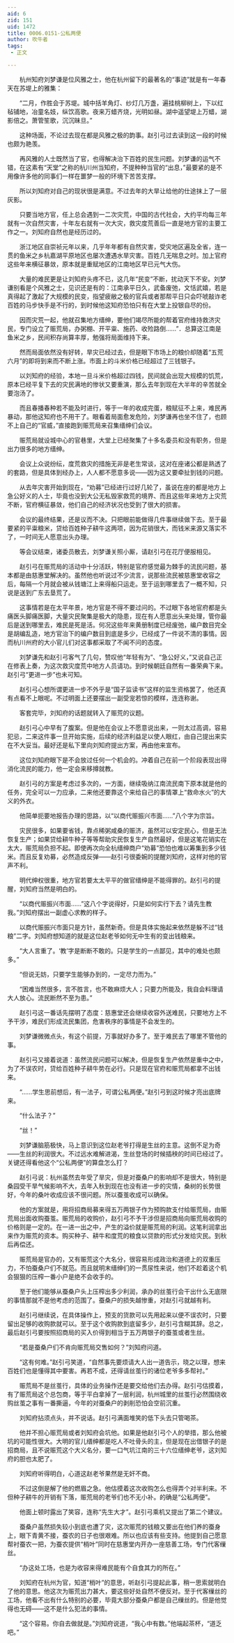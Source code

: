 ```yaml
---
aid: 6
zid: 151
uid: 1472
title: 0006.0151-公私两便
author: 吹牛者
tags: 
 - 正文

---
```




　　杭州知府刘梦谦是位风雅之士，他在杭州留下的最著名的“事迹”就是有一年春天在苏堤上的雅集：

　　“二月，作胜会于苏堤。城中括羊角灯、纱灯几万盏，遍挂桃柳树上，下以红毡铺地，冶童名妓，纵饮高歌。夜来万蜡齐烧，光明如昼。湖中遥望堤上万蜡，湖影倍之。萧管笙歌，沉沉昧旦。”

　　这种场面，不论过去现在都是风雅之极的韵事。赵引弓过去读到这一段的时候也颇为艳羡。

　　再风雅的人士既然当了官，也得解决治下百姓的民生问题。刘梦谦的运气不错，在这素有“天堂”之称的杭川州当知府，不提种种当官的“出息，”最要紧的是不用像许多他的同事们一样在噩梦一般的环境下苦苦支撑。

　　所以刘知府对自己的现状很是满意。不过去年的大旱让给他的仕途抹上了一层灰影。

　　只要当地方官，任上总会遇到一二次灾荒，中国的古代社会，大约平均每三年就有一次自然灾害，十年左右就有一次大灾，救灾度荒善后一直是地方官的主要工作之一。刘知府自然也是经历过的。

　　浙江地区自崇祯元年以来，几乎年年都有自然灾害，受灾地区遍及全省，连一贯的鱼米之乡杭嘉湖平原地区也屡次遭遇水旱灾害。百姓几无喘息之时。加上官府这些年来横征暴敛，原本就是重赋地区的江南地区早已元气大伤。

　　大量的难民更是让刘知府头疼不已，这几年“民变”不断，扰动天下不安。刘梦谦别看是个风雅之士，见识还是有的：江南承平日久，武备废弛，文恬武嬉，若是真得起了激起了大规模的民变，指望疲敝之极的官兵或者那帮平日只会吓唬敲诈老百姓的马步快手是不行的，到时候他这知府恐怕只有在大堂上投银自尽的份。

　　因而灾荒一起，他就召集地方缙绅，要他们竭尽所能的帮着官府维持救济灾民，专门设立了赈荒局，办粥棚、开平粜、施药、收殓路倒……”．总算这江南是鱼米之乡，民间积存尚算丰厚，勉强将局面维持下来。

　　然而局面依然没有好转，旱灾已经过去，但是眼下市场上的粮价却随着“五荒六月”的即将到来而不断上涨。市面上的斗米价格已经超过了三钱银子。

　　以刘知府的经验，本地一旦斗米价格超过四钱，民间就会出现大规模的饥荒，原本已经平复下去的灾民满地的惨状又要重演，那么去年到现在大半年的辛苦就全要泡汤了。

　　而且春播春种若不能及时进行，等于一年的收成完蛋，粮赋征不上来，难民再暴动，那他这知府也不用干了。眼看着局面愈发危险，刘梦谦再也坐不住了，也顾不上自己的“官威，”直接跑到赈荒局来召集缙绅们会议。

　　赈荒局就设城中心的官巷里，大堂上已经聚集了十多名委员和没有职务，但是出力很多的地方缙绅。

　　会议上众说纷纭，度荒救灾的措施无非是老生常谈，这对在座诸公都是熟透了的套路，但是具体到经办上，人人都不愿意多说——因为这又要牵扯到钱的问题。

　　从去年灾害开始到现在，“劝募”已经进行过好几轮了，虽说在座的都是地方上急公好义的人士，毕竟也没到大公无私毁家救荒的境界、而且这些年来地方上灾荒不断，官府横征暴敛，他们自己的经济状况也受到了很大的损害。

　　会议的最终结果，还是议而不决。只把眼前能做得几件事继续做下去。至于最要紧的平粜粮米，贷给百姓种子耕牛这两项，因为花销很大，而钱米来源又落实不了，一时间无人愿意出头办理。

　　等会议结束，诸委员散去，刘梦谦关照小厮，请赵引弓在花厅便服相见。

　　赵引弓在赈荒局的活动中十分活跃，特别是官府感觉最为棘手的流民问题，基本都是由慈惠堂解决的。虽然他也听说过不少流言，说那些流民被慈惠堂收容之后，每隔一个月就会被从钱塘江上来得船只运走。至于运到哪里去了一概不知，只说是送到广东去垦荒了。

　　这事情若是在太平年景，地方官是不得不要过问的。不过眼下各地官府都是头痛医头脚痛医脚，大量灾民聚集是极大的隐患，现在有人愿意出头来处理，管你最后是送到哪里去，难民是死是活。何况这些年来黄册制度已经废弛，编户数目完全是胡编乱造，地方官治下的编户数目到底是多少，已经成了一件说不清的事情。因而杭川州府的大小官儿们对这事都采取了不闻不问的态度。

　　刘梦谦先和赵引弓客气了几句，赞叹他“年轻有为”、“急公好义，”又说自己正在修表上奏，为这次救灾度荒中地方人员请功。到时候朝廷自然有一番荣典下来。赵引弓“更进一步”也未可知。

　　赵引弓心想所谓更进一步不外乎是“国子监读书”这样的监生资格罢了，他还真有点看不上眼呢。不过明面上还要摆出一副受宠若惊的模样，连连称谢。

　　客套完毕，刘知府的话题就转入了赈荒的议题。

　　赵引弓心中早有了腹案。但是他在会议上不愿意说出来，一则太过高调，容易犯忌，二来这件事一旦开始实施，后续的经济利益足以使人眼红，由自己提出来实在不大妥当。最好还是私下里向刘知府提出方案，再由他来宣布。

　　这位刘知府眼下是不会放过任何一个机会的。冲着自己在前一个阶段表现出得消化流民的能力，他一定会来移撙就教。

　　赵引弓的方案是考虑过多次的，一方面，继续吸纳江南流民南下原本就是他的任务，完全可以一力应承，二来他还要靠这个来给自己的事情罩上“救命水火”的大义的外衣。

　　他简单扼要地报告办理的思路，以“以商代赈振兴市面……”八个字为宗旨。

　　灾民很多，如果要省钱，靠点稀粥咸桑的赈济，虽然可以安定民心，但是无法恢复生产；如果贷给耕牛种子等等帮助灾民恢复生产自然最好，但是这笔花销实在太大，赈荒局负担不起。即使再次向全杭缙绅商户“劝募”恐怕也难以筹集到多少钱米。而且反复劝募，必然造成反弹——赵引弓很委婉的提醒刘知府，这样对他的官声不利。

　　明代绅权很重，地方官若要太太平平的做官缙绅是不能得罪的。赵引弓的提醒，刘知府当然是明白的。

　　“以商代赈振兴市面……”这八个字说得好，只是如何实行下去？请先生教我。”刘知府摆出一副虚心求教的样子。

　　以商代赈振兴市面只是方针，虽然新奇。但是具体实施起来依然是躲不过“钱粮”二字。刘知府想知道的就是这位赵老爷如何无中生有的变出钱粮来。

　　“大人言重了。‘教’字是断断不敢的。只是学生的一点鄙见，其中的难处也颇多。”

　　“但说无妨，只要学生能够办到的，一定尽力而为。”

　　“困难当然很多，言不胜言，也不敢麻烦大人；只要力所能及，我自会料理请大人放心。流民断然不至为患。”

　　赵引弓这一番话先摆明了态度：慈惠堂还会继续收容外送难民，只要地方上不予干涉，难民们形成流民集团，危害秩序的事情是不会发生的。

　　刘梦谦微微点头，有这个前提，万事就好办多了。至于难民去了哪里不管他的事。

　　赵引弓又接着说道：虽然流民问题可以解决，但是恢复生产依然是重中之中，为了不误农时，贷给百姓种子耕牛势在必行。只是现在官府和赈荒局都拿不出钱来。

　　“……学生思前想后，有一法子，可谓公私两便。”赵引弓到这时候才亮出底牌来。

　　“什么法子？”

　　“丝！”

　　刘梦谦脑筋极快，马上意识到这位赵老爷打得是生丝的主意。这倒不足为奇——生丝的利润很大。不过远水难解进渴，生丝登场的时候插秧的时间已经过了。关键还得看他这个“公私两便”的算盘怎么打？

　　赵引弓说：杭州虽然去年受了旱灾，但是对蚕桑户的影响却不是很大，特别是桑园受干旱气候影响不大，去年入秋到现在也没有进一步的灾情，桑树的长势很好，今年的桑叶收成应该不很问题。所以蚕茧收成可以确保。

　　他的方案就是，用将招商局募来得五万两银子作为预购款支付给赈荒局，由赈荒局出面收购蚕茧。赈荒局的收购价，赵引弓不予干涉但是招商局向赈荒局收购的价格则是一定的。在一进一出之中，产生的溢价就是赈荒局的利润。这笔利润拿出来作为赈荒的资本。购买种子、耕牛和度荒的粮食以贷款的形式分发给灾民。到秋后再偿还。

　　赈荒局是官办的，又有赈荒这个大名分，很容易形成政治和道德上的双重压力，不怕蚕桑户们不就范。而且就明末缙绅们的一贯尿性来说，他们不趁着这个机会狠狠的压榨一番小户是绝不会收手的。

　　至于他们能够从蚕桑户头上压榨出多少利润，承办的丝茧行会干出什么无底限的事情那就不是他考虑的范围了。蚕桑户的损失越惨重，对赵引弓就越有利。

　　赵引弓继续说，在具体操作上，预支的货款可以先用起来以便不误农时，只要留出足够的收购款就可以。至于这个收购款到底留多少，赵引弓含糊其辞。总之，最后赵引弓要按照招商局的买入价得到相当于五万两银子的蚕茧或者生丝。

　　“若是蚕桑户们不肯向赈荒局交售如何？”刘知府问道。

　　“这有何难。”赵引弓笑道，“自然事先要烦请大人出一道告示，晓之以理，想来百姓们也是懂得其中要害。再若不成，还得请丝茧行的诸位老爷多多帮衬。”

　　赈荒局不是丝茧行，具体的业务操作还是要交给他们去办得。赵引弓估摸着，有了赈荒局这个总包商，等于平白拿掉了一层利润，杭州城里的丝茧行必然围绕收购丝茧之事有一番撕逼，今年的对蚕桑户的剥削恐怕会空前沉重。

　　刘知府拈须点头，并不说话。赵引弓满面堆笑的低下头去只管喝茶。

　　他并不担心赈荒局或者刘知府会坑他。如果是他赵引弓个人的举措，那么他被坑的可能性很大。大明的官儿缙绅都是吃人不吐骨头的主，但是现在出借银子的是招商局，且不说赈荒这个大义名分，要一口气坑江南的三十六位缙绅老爷，这刘知府的胆也太肥了。

　　刘知府听得明白，心道这赵老爷果然是无奸不商。

　　不过这倒是解了他的燃眉之急。他估摸着这次收购怎么也得弄个对半利来。不但种子耕牛的开销有下落，赈荒局的老爷们也不无小补。的确是“公私两便”。

　　他面上顿时露出了笑容，连称“先生大才”。赵引弓乘机又提出了第二个建议。

　　蚕桑户虽然损失较小到底也遭了灾，这次赈荒的钱粮又要出在他们养的蚕身上，眼下青黄不接，蚕农的日子也很艰难。所以也应该有些支持。他提到自己愿意帮衬蚕农一把，为蚕农提供“梢叶”同时在慈惠堂内开办一座慈善工场，专门代客缫丝。

　　“办这处工场，也是为收容来得难民能有个自食其力的所在。”

　　刘知府在杭州为官，知道“梢叶”的意思，听赵引弓提起此事，稍一思索就明白了他的意思。他这次为赈荒出力甚大，要这些好处自然不便反对。至于代客缫丝的工场，他看不出有什么特别的必要，毕竟大部分蚕桑户都是自己缫丝的。但是他觉得也无碍――这不是什么犯法的事情。

　　“这个容易。你自去做就是。”刘知府说道，“我心中有数。”他端起茶杯，“道乏吧。”


